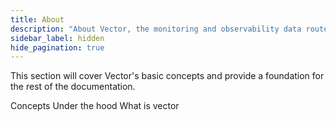 ```yaml
---
title: About
description: "About Vector, the monitoring and observability data router"
sidebar_label: hidden
hide_pagination: true
---
```


This section will cover Vector's basic concepts and provide a foundation
for the rest of the documentation.

<Jump to="/docs/about/concepts/" leftIcon="book">Concepts</Jump>
<Jump to="/docs/about/under-the-hood/" leftIcon="book">Under the hood</Jump>
<Jump to="/docs/about/what-is-vector/" leftIcon="book">What is vector</Jump>
